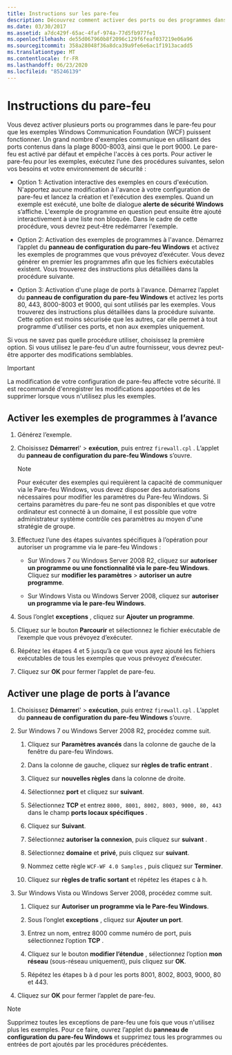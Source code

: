 ```yaml
---
title: Instructions sur les pare-feu
description: Découvrez comment activer des ports ou des programmes dans le pare-feu pour les exemples WCF. Utilisez l’une de ces procédures, en fonction de vos besoins et de votre environnement de sécurité.
ms.date: 03/30/2017
ms.assetid: a7dc429f-65ac-4faf-974a-77d5fb977fe1
ms.openlocfilehash: de55d067960b8f2096c129f6feaf037219e06a96
ms.sourcegitcommit: 358a28048f36a8dca39a9fe6e6ac1f1913acadd5
ms.translationtype: MT
ms.contentlocale: fr-FR
ms.lasthandoff: 06/23/2020
ms.locfileid: "85246139"
---
```

# <a name="firewall-instructions"></a>Instructions du pare-feu

Vous devez activer plusieurs ports ou programmes dans le pare-feu pour que les exemples Windows Communication Foundation (WCF) puissent fonctionner. Un grand nombre d'exemples communique en utilisant des ports contenus dans la plage 8000-8003, ainsi que le port 9000. Le pare-feu est activé par défaut et empêche l'accès à ces ports. Pour activer le pare-feu pour les exemples, exécutez l’une des procédures suivantes, selon vos besoins et votre environnement de sécurité :

- Option 1: Activation interactive des exemples en cours d'exécution. N'apportez aucune modification à l'avance à votre configuration de pare-feu et lancez la création et l'exécution des exemples. Quand un exemple est exécuté, une boîte de dialogue **alerte de sécurité Windows** s’affiche. L'exemple de programme en question peut ensuite être ajouté interactivement à une liste non bloquée. Dans le cadre de cette procédure, vous devrez peut-être redémarrer l'exemple.

- Option 2: Activation des exemples de programmes à l'avance. Démarrez l’applet du **panneau de configuration du pare-feu Windows** et activez les exemples de programmes que vous prévoyez d’exécuter. Vous devez générer en premier les programmes afin que les fichiers exécutables existent. Vous trouverez des instructions plus détaillées dans la procédure suivante.

- Option 3: Activation d'une plage de ports à l'avance. Démarrez l’applet du **panneau de configuration du pare-feu Windows** et activez les ports 80, 443, 8000-8003 et 9000, qui sont utilisés par les exemples. Vous trouverez des instructions plus détaillées dans la procédure suivante. Cette option est moins sécurisée que les autres, car elle permet à tout programme d'utiliser ces ports, et non aux exemples uniquement.

Si vous ne savez pas quelle procédure utiliser, choisissez la première option. Si vous utilisez le pare-feu d'un autre fournisseur, vous devrez peut-être apporter des modifications semblables.

> [!IMPORTANT]
> La modification de votre configuration de pare-feu affecte votre sécurité. Il est recommandé d'enregistrer les modifications apportées et de les supprimer lorsque vous n'utilisez plus les exemples.

## <a name="enable-samples-programs-in-advance"></a>Activer les exemples de programmes à l’avance

1. Générez l’exemple.

2. Choisissez **Démarrer**l'  >  **exécution**, puis entrez `firewall.cpl` . L’applet du **panneau de configuration du pare-feu Windows** s’ouvre.

    > [!NOTE]
    > Pour exécuter des exemples qui requièrent la capacité de communiquer via le Pare-feu Windows, vous devez disposer des autorisations nécessaires pour modifier les paramètres du Pare-feu Windows. Si certains paramètres du pare-feu ne sont pas disponibles et que votre ordinateur est connecté à un domaine, il est possible que votre administrateur système contrôle ces paramètres au moyen d'une stratégie de groupe.

3. Effectuez l’une des étapes suivantes spécifiques à l’opération pour autoriser un programme via le pare-feu Windows :

    - Sur Windows 7 ou Windows Server 2008 R2, cliquez sur **autoriser un programme ou une fonctionnalité via le pare-feu Windows**. Cliquez sur **modifier les paramètres**  >  **autoriser un autre programme**.

    - Sur Windows Vista ou Windows Server 2008, cliquez sur **autoriser un programme via le pare-feu Windows**.

4. Sous l’onglet **exceptions** , cliquez sur **Ajouter un programme**.

5. Cliquez sur le bouton **Parcourir** et sélectionnez le fichier exécutable de l’exemple que vous prévoyez d’exécuter.

6. Répétez les étapes 4 et 5 jusqu’à ce que vous ayez ajouté les fichiers exécutables de tous les exemples que vous prévoyez d’exécuter.

7. Cliquez sur **OK** pour fermer l’applet de pare-feu.

## <a name="enable-a-port-range-in-advance"></a>Activer une plage de ports à l’avance

1. Choisissez **Démarrer**l'  >  **exécution**, puis entrez `firewall.cpl` . L’applet du **panneau de configuration du pare-feu Windows** s’ouvre.

2. Sur Windows 7 ou Windows Server 2008 R2, procédez comme suit.

    1. Cliquez sur **Paramètres avancés** dans la colonne de gauche de la fenêtre du pare-feu Windows.

    2. Dans la colonne de gauche, cliquez sur **règles de trafic entrant** .

    3. Cliquez sur **nouvelles règles** dans la colonne de droite.

    4. Sélectionnez **port** et cliquez sur **suivant**.

    5. Sélectionnez **TCP** et entrez `8000, 8001, 8002, 8003, 9000, 80, 443` dans le champ **ports locaux spécifiques** .

    6. Cliquez sur **Suivant**.

    7. Sélectionnez **autoriser la connexion**, puis cliquez sur **suivant** .

    8. Sélectionnez **domaine** et **privé**, puis cliquez sur **suivant**.

    9. Nommez cette règle `WCF-WF 4.0 Samples` , puis cliquez sur **Terminer**.

    10. Cliquez sur **règles de trafic sortant** et répétez les étapes c à h.

3. Sur Windows Vista ou Windows Server 2008, procédez comme suit.

    1. Cliquez sur **Autoriser un programme via le Pare-feu Windows**.

    2. Sous l’onglet **exceptions** , cliquez sur **Ajouter un port**.

    3. Entrez un nom, entrez 8000 comme numéro de port, puis sélectionnez l’option **TCP** .

    4. Cliquez sur le bouton **modifier l’étendue** , sélectionnez l’option **mon réseau** (sous-réseau uniquement), puis cliquez sur **OK**.

    5. Répétez les étapes b à d pour les ports 8001, 8002, 8003, 9000, 80 et 443.

4. Cliquez sur **OK** pour fermer l’applet de pare-feu.

> [!NOTE]
> Supprimez toutes les exceptions de pare-feu une fois que vous n'utilisez plus les exemples. Pour ce faire, ouvrez l’applet du **panneau de configuration du pare-feu Windows** et supprimez tous les programmes ou entrées de port ajoutés par les procédures précédentes.

